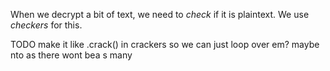 When we decrypt a bit of text, we need to _check_ if it is plaintext. We use _checkers_ for this.

TODO make it like .crack() in crackers so we can just loop over em? maybe nto as there wont bea s many